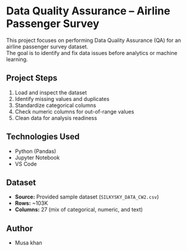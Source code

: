 # Data Quality Assurance – Airline Passenger Survey

This project focuses on performing Data Quality Assurance (QA) for an airline passenger survey dataset.  
The goal is to identify and fix data issues before analytics or machine learning.

## Project Steps
1. Load and inspect the dataset
2. Identify missing values and duplicates
3. Standardize categorical columns
4. Check numeric columns for out-of-range values
5. Clean data for analysis readiness

## Technologies Used
- Python (Pandas)
- Jupyter Notebook
- VS Code

## Dataset
- **Source:** Provided sample dataset (`SILKYSKY_DATA_CW2.csv`)
- **Rows:** ~103K  
- **Columns:** 27 (mix of categorical, numeric, and text)

## Author
- Musa khan
